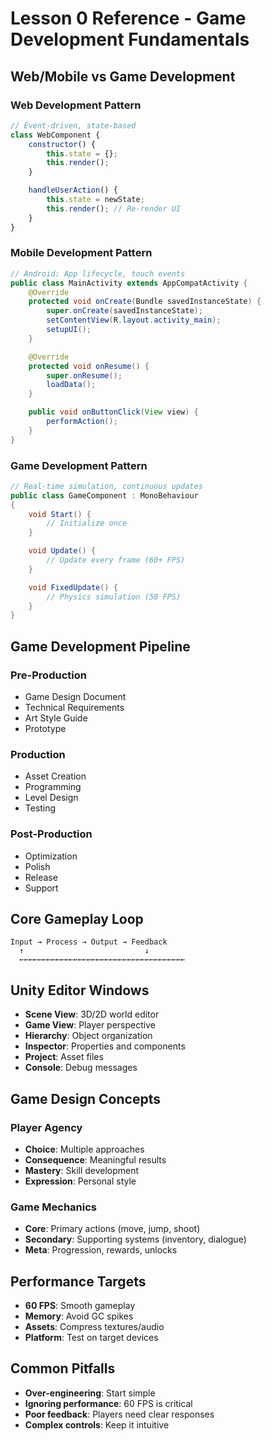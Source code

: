 # Lesson 0 Reference - Game Development Fundamentals

## Web/Mobile vs Game Development

### Web Development Pattern
```javascript
// Event-driven, state-based
class WebComponent {
    constructor() {
        this.state = {};
        this.render();
    }

    handleUserAction() {
        this.state = newState;
        this.render(); // Re-render UI
    }
}
```

### Mobile Development Pattern
```java
// Android: App lifecycle, touch events
public class MainActivity extends AppCompatActivity {
    @Override
    protected void onCreate(Bundle savedInstanceState) {
        super.onCreate(savedInstanceState);
        setContentView(R.layout.activity_main);
        setupUI();
    }

    @Override
    protected void onResume() {
        super.onResume();
        loadData();
    }

    public void onButtonClick(View view) {
        performAction();
    }
}
```

### Game Development Pattern
```csharp
// Real-time simulation, continuous updates
public class GameComponent : MonoBehaviour
{
    void Start() {
        // Initialize once
    }

    void Update() {
        // Update every frame (60+ FPS)
    }

    void FixedUpdate() {
        // Physics simulation (50 FPS)
    }
}
```

## Game Development Pipeline

### Pre-Production
- Game Design Document
- Technical Requirements
- Art Style Guide
- Prototype

### Production
- Asset Creation
- Programming
- Level Design
- Testing

### Post-Production
- Optimization
- Polish
- Release
- Support

## Core Gameplay Loop

```
Input → Process → Output → Feedback
  ↑                           ↓
  ←←←←←←←←←←←←←←←←←←←←←←←←←←←←←←←←←←←←←
```

## Unity Editor Windows

- **Scene View**: 3D/2D world editor
- **Game View**: Player perspective
- **Hierarchy**: Object organization
- **Inspector**: Properties and components
- **Project**: Asset files
- **Console**: Debug messages

## Game Design Concepts

### Player Agency
- **Choice**: Multiple approaches
- **Consequence**: Meaningful results
- **Mastery**: Skill development
- **Expression**: Personal style

### Game Mechanics
- **Core**: Primary actions (move, jump, shoot)
- **Secondary**: Supporting systems (inventory, dialogue)
- **Meta**: Progression, rewards, unlocks

## Performance Targets

- **60 FPS**: Smooth gameplay
- **Memory**: Avoid GC spikes
- **Assets**: Compress textures/audio
- **Platform**: Test on target devices

## Common Pitfalls

- **Over-engineering**: Start simple
- **Ignoring performance**: 60 FPS is critical
- **Poor feedback**: Players need clear responses
- **Complex controls**: Keep it intuitive